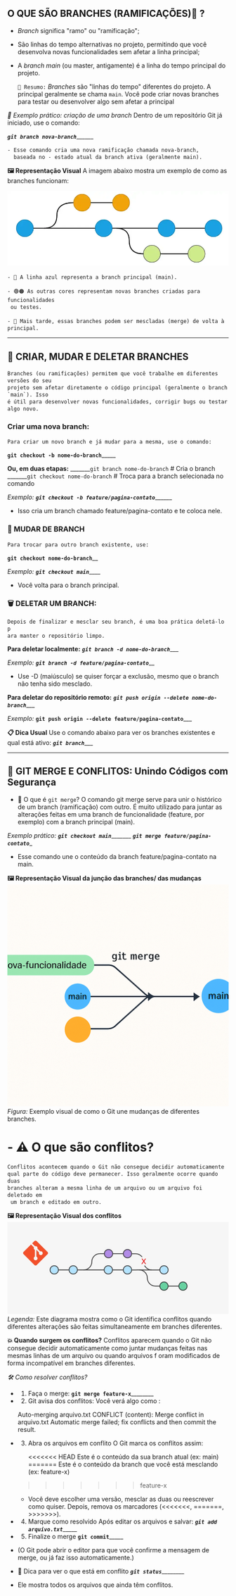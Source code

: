 ## **O QUE SÃO BRANCHES (RAMIFICAÇÕES)🌱 ?**
- *Branch* significa "ramo" ou "ramificação";
- São linhas do tempo alternativas no projeto, permitindo que você desenvolva novas 
funcionalidades sem afetar a linha principal;
- A *branch main* (ou master, antigamente) é a linha do tempo principal do projeto.

    `🔎 Resumo:` *Branches* são "linhas do tempo" diferentes do projeto. 
    A principal geralmente se chama `main`. Você pode criar novas branches 
    para testar ou desenvolver algo sem afetar a principal

*🧪 Exemplo prático: criação de uma branch*
    Dentro de um repositório Git já iniciado, use o comando:

_______________`git branch nova-branch`_____________________

    - Esse comando cria uma nova ramificação chamada nova-branch,     
      baseada no - estado atual da branch ativa (geralmente main).


 **🖼️ Representação Visual**
    A imagem abaixo mostra um exemplo de como as branches funcionam:

![Esse comando faz referência à criação de branches](./img/Criar%20branches.webp)

    - 🔵 A linha azul representa a branch principal (main).

    - 🟢🟠 As outras cores representam novas branches criadas para funcionalidades
     ou testes.

    - 🔁 Mais tarde, essas branches podem ser mescladas (merge) de volta à principal.

---

## **🔧 CRIAR, MUDAR E DELETAR BRANCHES**
    Branches (ou ramificações) permitem que você trabalhe em diferentes versões do seu 
    projeto sem afetar diretamente o código principal (geralmente o branch `main`). Isso 
    é útil para desenvolver novas funcionalidades, corrigir bugs ou testar algo novo.

### Criar uma nova branch:
    Para criar um novo branch e já mudar para a mesma, use o comando:

________`git checkout -b nome-do-branch`_____________


**Ou, em duas etapas:**
_______`git branch nome-do-branch` # Cria o branch
_______`git checkout nome-do-branch` # Troca para a branch selecionada no comando

*Exemplo:*
_______`git checkout -b feature/pagina-contato`_____________
- Isso cria um branch chamado feature/pagina-contato e te coloca nele.


### 🔄 MUDAR DE BRANCH
    Para trocar para outro branch existente, use:
________`git checkout nome-do-branch`__________

*Exemplo:*
_________`git checkout main`_____________
- Você volta para o branch principal.


### 🗑️ DELETAR UM BRANCH:
    Depois de finalizar e mesclar seu branch, é uma boa prática deletá-lo p
    ara manter o repositório limpo.

**Para deletar localmente:**
_________`git branch -d nome-do-branch`____________

*Exemplo:*
_______`git branch -d feature/pagina-contato`_________
 - Use -D (maiúsculo) se quiser forçar a exclusão, mesmo que o branch não 
 tenha sido  mesclado.

**Para deletar do repositório remoto:**
_______`git push origin --delete nome-do-branch`__________

*Exemplo:*
________`git push origin --delete feature/pagina-contato`___________

**📋 Dica Usual**
    Use o comando abaixo para ver os branches existentes e qual está ativo:
_______________________`git branch`__________________________


---

## **🔀 GIT MERGE E CONFLITOS: Unindo Códigos com Segurança**

- 📌 O que é `git merge`?
    O comando git merge serve para unir o histórico de um 
    branch (ramificação) com outro. É muito utilizado para 
    juntar as alterações feitas em uma branch de funcionalidade 
    (feature, por exemplo) com a branch principal (main).

*Exemplo prático:*
_______`git checkout main`______________
_______`git merge feature/pagina-contato`________
- Esse comando une o conteúdo da branch feature/pagina-contato na main. 

**🖼️ Representação Visual da junção das branches/ das mudanças**
![Ilustração do processo de merge no Git](./img/merge.png)
*Figura:* Exemplo visual de como o Git une mudanças de diferentes 
branches.


# **- ⚠️ O que são conflitos?**
    Conflitos acontecem quando o Git não consegue decidir automaticamente 
    qual parte do código deve permanecer. Isso geralmente ocorre quando duas 
    branches alteram a mesma linha de um arquivo ou um arquivo foi deletado em
     um branch e editado em outro.

**🖼️ Representação Visual dos conflitos**
![Ilustração sobre conflitos no Git ](./img/conflitos.webp)
*Legenda:*  Este diagrama mostra como o Git identifica conflitos quando 
diferentes alterações são feitas simultaneamente em branches diferentes.

**💥 Quando surgem os conflitos?**
    Conflitos aparecem quando o Git não consegue decidir automaticamente como 
    juntar mudanças feitas nas mesmas linhas de um arquivo ou quando arquivos f
    oram modificados de forma incompatível em branches diferentes.

*🛠 Como resolver conflitos?*

- 1. Faça o merge:
__________`git merge feature-x`__________________

- 2. Git avisa dos conflitos:
    Você verá algo como :

    Auto-merging arquivo.txt
    CONFLICT (content): Merge conflict in arquivo.txt
    Automatic merge failed; fix conflicts and then commit 
    the result.


- 3. Abra os arquivos em conflito
    O Git marca os conflitos assim:

        <<<<<<< HEAD
    Este é o conteúdo da sua branch atual (ex: main)
    =======
    Este é o conteúdo da branch que você está mesclando (ex: feature-x)
    >>>>>>> feature-x

    - Você deve escolher uma versão, mesclar as duas ou reescrever 
    como quiser. Depois, remova os marcadores (<<<<<<<, =======, >>>>>>>).


- 4. Marque como resolvido
    Após editar os arquivos e salvar:
___________`git add arquivo.txt`________________


- 5. Finalize o merge
________________`git commit`_____________________
- (O Git pode abrir o editor para que você confirme a mensagem 
de merge, ou já faz isso automaticamente.)


- 🧼 Dica para ver o que está em conflito
_______________`git status`_______________________
- Ele mostra todos os arquivos que ainda têm conflitos.













